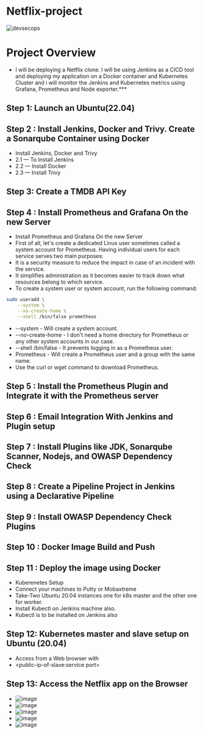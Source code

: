 # Netflix-project


![devsecops](https://imgur.com/vORuBnK.png)


# Project Overview 

- I will be deploying a Netflix clone. I will be using Jenkins as a CICD tool and deploying my application on a Docker container and Kubernetes Cluster and i will monitor the Jenkins and Kubernetes metrics using Grafana, Prometheus and Node exporter.***


## Step 1: Launch an Ubuntu(22.04) 

## Step 2 : Install Jenkins, Docker and Trivy. Create a Sonarqube Container using Docker

- Install Jenkins, Docker and Trivy
- 2.1 — To Install Jenkins
- 2.2 — Install Docker
- 2.3 — Install Trivy

## Step 3: Create a TMDB API Key


## Step 4 : Install Prometheus and Grafana On the new Server

- Install Prometheus and Grafana On the new Server
- First of all, let's create a dedicated Linux user sometimes called a system account for Prometheus. Having individual users for each service serves two main purposes:
- It is a security measure to reduce the impact in case of an incident with the service.
- It simplifies administration as it becomes easier to track down what resources belong to which service.
- To create a system user or system account, run the following command:

```bash
sudo useradd \
    --system \
    --no-create-home \
    --shell /bin/false prometheus
```

- --system - Will create a system account.
- --no-create-home - I don't need a home directory for Prometheus or any other system accounts in our case.
- --shell /bin/false - It prevents logging in as a Prometheus user.
- Prometheus - Will create a Prometheus user and a group with the same name.
- Use the curl or wget command to download Prometheus.


## Step 5 : Install the Prometheus Plugin and Integrate it with the Prometheus server


## Step 6 : Email Integration With Jenkins and Plugin setup


## Step 7 : Install Plugins like JDK, Sonarqube Scanner, Nodejs, and OWASP Dependency Check


## Step 8 : Create a Pipeline Project in Jenkins using a Declarative Pipeline


## Step 9 : Install OWASP Dependency Check Plugins


## Step 10 : Docker Image Build and Push


## Step 11 : Deploy the image using Docker

- Kuberenetes Setup
- Connect your machines to Putty or Mobaxtreme
- Take-Two Ubuntu 20.04 instances one for k8s master and the other one for worker.
- Install Kubectl on Jenkins machine also.
- Kubectl is to be installed on Jenkins also


## Step 12: Kubernetes master and slave setup on Ubuntu (20.04)

- Access from a Web browser with
- <public-ip-of-slave:service port>

## Step 13: Access the Netflix app on the Browser

- ![image](https://github.com/rutikdevops/DevOps-Project-11/assets/109506158/c9fd56c4-8e24-40bd-b67a-c7cce5edc16a)
- ![image](https://github.com/rutikdevops/DevOps-Project-11/assets/109506158/0662da82-ad5c-45c1-a81b-10152b33cb44)
- ![image](https://github.com/rutikdevops/DevOps-Project-11/assets/109506158/64d0e773-4ce6-453f-9e77-368547582dd6)
- ![image](https://github.com/user-attachments/assets/6639b3b8-9161-444c-99d2-ac0afed68fdf)
- ![image](https://github.com/user-attachments/assets/244d31a3-79aa-4e2b-aaa7-6b60949227c4)



